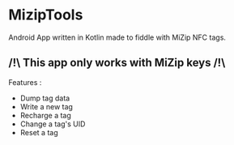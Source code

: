 # MizipTools

Android App written in Kotlin made to fiddle with MiZip NFC tags.

## /!\ This app only works with MiZip keys /!\

Features :

- Dump tag data
- Write a new tag
- Recharge a tag
- Change a tag's UID
- Reset a tag

